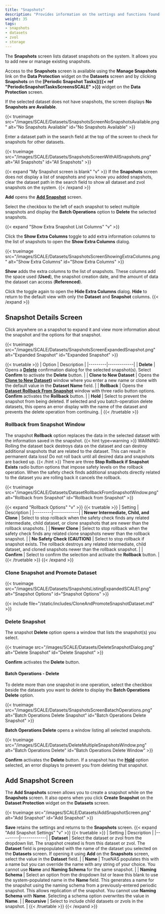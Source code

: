 ```yaml
---
title: "Snapshots"
description: "Provides information on the settings and functions found on the Snapshots screen."
weight: 35
tags:
- snapshots
- datasets
- zvol
- storage
---
```


The **Snapshots** screen lists dataset snapshots on the system.
It allows you to add new or manage existing snapshots.

Access to the **Snapshots** screen is available using the **Manage Snapshots** link on the **Data Protection** widget on the **Datasets** screen and by clicking **Snapshots** on the **[Periodic Snapshot Tasks]({{< ref "PeriodicSnapshotTasksScreensSCALE" >}})** widget on the **Data Protection** screen.

If the selected dataset does not have snapshots, the screen displays **No Snapshots are Available**.

{{< trueimage src="/images/SCALE/Datasets/SnapshotsScreenNoSnapshotsAvailable.png" alt="No Snapshots Available" id="No Snapshots Available" >}}

Enter a dataset path in the search field at the top of the screen to check for snapshots for other datasets.

{{< trueimage src="/images/SCALE/Datasets/SnapshotsScreenWithAllSnapshots.png" alt="All Snapshots" id="All Snapshots" >}}

{{< expand "My Snapshot screen is blank" "v" >}}
If the **Snapshots** screen does not display a list of snapshots and you know you added snapshots, clear the dataset path in the search field to show all dataset and zvol snapshots on the system.
{{< /expand >}}

**Add** opens the **[Add Snapshot](#add-snapshot-screen)** screen.

Select the checkbox to the left of each snapshot to select multiple snapshots and display the **Batch Operations** option to **Delete** the selected snapshots.

{{< expand "Show Extra Snapshot List Columns" "v" >}}

Click the **Show Extra Columns** toggle to add extra information columns to the list of snapshots to open the **Show Extra Columns** dialog.

{{< trueimage src="/images/SCALE/Datasets/SnapshotsScreenShowingExtraColumns.png" alt="Show Extra Columns" id="Show Extra Columns" >}}

**Show** adds the extra columns to the list of snapshots. These columns add the space used (**Used**), the snapshot creation date, and the amount of data the dataset can access (**Referenced**).

Click the toggle again to open the **Hide Extra Columns** dialog. **Hide** to return to the default view with only the **Dataset** and **Snapshot** columns.
{{< /expand >}}

## Snapshot Details Screen
Click anywhere on a snapshot to expand it and view more information about the snapshot and the options for that snapshot.

{{< trueimage src="/images/SCALE/Datasets/SnapshotsScreenExpandedSnapshot.png" alt="Expanded Snapshot" id="Expanded Snapshot" >}}

{{< truetable >}}
| Option | Description |
|---------|-------------|
| **Delete** | Opens a **[Delete](#delete-snapshot)** confirmation dialog for the selected snapshot(s). Select **Confirm** to activate the **Delete** button. |
| **Clone to New Dataset** | Opens the **[Clone to New Dataset](#clone-snapshot))** window where you enter a new name or clone with the default value in the **Dataset Name** field. |
| **Rollback** | Opens the **[Dataset Rollback From Snapshot](#dataset-rollback-from-snapshot-dialog)** window with three radio button options. **Confirm** activates the **Rollback** button. |
| **Hold** | Select to prevent the snapshot from being deleted. If selected and you batch-operation delete datasets, this opens an error display with the name of the dataset and prevents the delete operation from continuing. |
{{< /truetable >}}

### Rollback from Snapshot Window
The snapshot **Rollback** option replaces the data in the selected dataset with the information saved in the snapshot.
{{< hint type=warning >}}
WARNING: Rolling the dataset back destroys data on the dataset and can destroy additional snapshots that are related to the dataset.
This can result in permanent data loss!
Do not roll back until all desired data and snapshots are backed up.
{{< /hint >}}
There are three **Stop Rollback if Snapshot Exists** radio button options that impose safety levels on the rollback operation.
When the safety check finds additional snapshots directly related to the dataset you are rolling back it cancels the rollback.

{{< trueimage src="/images/SCALE/Datasets/DatasetRollbackFromSnapshotWindow.png" alt="Rollback from Snapshot" id="Rollback from Snapshot" >}}

{{< expand "Rollback Options" "v" >}}
{{< truetable >}}
| Setting | Description |
|---------|-------------|
| **Newer Intermediate, Child, and Clone** | Select to stop rollback when the safety check finds any related intermediate, child dataset, or clone snapshots that are newer than the rollback snapshots. |
| **Newer Clone** | Select to stop rollback when the safety check finds any related clone snapshots newer than the rollback snapshot. |
| **No Safety Check (CAUTION)** | Select to stop rollback if snapshot exists. The rollback destroys any related intermediate, child dataset, and cloned snapshots newer than the rollback snapshot.  |
| **Confirm** | Select to confirm the selection and activate the **Rollback** button. |
{{< /truetable >}}
{{< /expand >}}

### Clone Snapshot and Promote Dataset

{{< trueimage src="/images/SCALE/Datasets/SnapshotsListingExpandedSCALE1.png" alt="Snapshot Options" id="Snapshot Options" >}}

{{< include file="/static/includes/CloneAndPromoteSnapshotDataset.md" >}}

### Delete Snapshot
The snapshot **Delete** option opens a window that lists the snapshot(s) you select.

{{< trueimage src="/images/SCALE/Datasets/DeleteSnapshotDialog.png" alt="Delete Snapshot" id="Delete Snapshot" >}}

**Confirm** activates the **Delete** button.

#### Batch Operations - Delete
To delete more than one snapshot in one operation, select the checkbox beside the datasets you want to delete to display the **Batch Operations Delete** option.

{{< trueimage src="/images/SCALE/Datasets/SnapshotsScreenBatachOperations.png" alt="Batch Operations Delete Snapshot" id="Batch Operations Delete Snapshot" >}}

**Batch Operations Delete** opens a window listing all selected snapshots.

{{< trueimage src="/images/SCALE/Datasets/DeleteMultipleSnapshotsWindow.png" alt="Batch Operations Delete" id="Batch Operations Delete Window" >}}

**Confirm** activates the **Delete** button. If a snapshot has the **[Hold](#snapshot-details-screen)** option selected, an error displays to prevent you from deleting that snapshot.

## Add Snapshot Screen
The **Add Snapshots** screen allows you to create a snapshot while on the **Snapshots** screen.
It also opens when you click **Create Snapshot** on the **Dataset Protection** widget on the **Datasets** screen.

{{< trueimage src="/images/SCALE/Datasets/AddSnapshotScreen.png" alt="Add Snapshot" id="Add Snapshot" >}}

**Save** retains the settings and returns to the **Snapshots** screen.
{{< expand "Add Snapshot Settings" "v" >}}
{{< truetable >}}
| Setting | Description |
|---------|-------------|
| **Dataset** | Select the dataset or zvol from the dropdown list. The snapshot created is from this dataset or zvol. The **Dataset** field is prepopulated with the name of the dataset you selected on the **Datasets** screen. If opening it using **Add** on the **Snapshots** screen, select the value in the **Dataset** field. |
| **Name** | TrueNAS populates this with a name but you can override the name with any string of your choice. You cannot use **Name** and **Naming Schema** for the same snapshot. |
| **Naming Schema** | Select an option from the dropdown list or leave this blank to use the system-populated name in the **Name** field. This generates a name for the snapshot using the naming schema from a previously-entered periodic snapshot. This allows replication of the snapshot. You cannot use **Naming Schema** with **Name**. Selecting a schema option overwrites the value in **Name**. |
| **Recursive** | Select to include child datasets or zvols in the snapshot. |
{{< /truetable >}}
{{< /expand >}}

